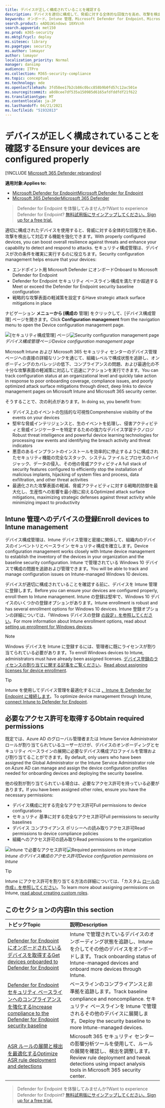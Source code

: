 ```yaml
---
title: デバイスが正しく構成されていることを確認する
description: デバイスを適切に構成して、脅威に対する全体的な回復力を高め、攻撃を検出して対応する機能を強化します。
keywords: オンボード、Intune 管理、Microsoft Defender for Endpoint、Microsoft Defender、Windows Defender、攻撃表面の縮小、ASR、セキュリティ ベースライン
search.product: eADQiWindows 10XVcnh
search.appverid: met150
ms.prod: m365-security
ms.mktglfcycl: deploy
ms.sitesec: library
ms.pagetype: security
ms.author: lomayor
author: lomayor
localization_priority: Normal
manager: dansimp
audience: ITPro
ms.collection: M365-security-compliance
ms.topic: conceptual
ms.technology: mde
ms.openlocfilehash: 3fd58ee17b2cb86c0bcc858b9b0fd57c12ac501e
ms.sourcegitcommit: a8d8cee7df535a150985d6165afdfddfdf21f622
ms.translationtype: MT
ms.contentlocale: ja-JP
ms.lasthandoff: 04/21/2021
ms.locfileid: "51932813"
---
```

# <a name="ensure-your-devices-are-configured-properly"></a><span data-ttu-id="82b99-104">デバイスが正しく構成されていることを確認する</span><span class="sxs-lookup"><span data-stu-id="82b99-104">Ensure your devices are configured properly</span></span>

[!INCLUDE [Microsoft 365 Defender rebranding](../../includes/microsoft-defender.md)]

<span data-ttu-id="82b99-105">**適用対象:**</span><span class="sxs-lookup"><span data-stu-id="82b99-105">**Applies to:**</span></span>
- [<span data-ttu-id="82b99-106">Microsoft Defender for Endpoint</span><span class="sxs-lookup"><span data-stu-id="82b99-106">Microsoft Defender for Endpoint</span></span>](https://go.microsoft.com/fwlink/p/?linkid=2154037)
- [<span data-ttu-id="82b99-107">Microsoft 365 Defender</span><span class="sxs-lookup"><span data-stu-id="82b99-107">Microsoft 365 Defender</span></span>](https://go.microsoft.com/fwlink/?linkid=2118804)

><span data-ttu-id="82b99-108">Defender for Endpoint を体験してみませんか?</span><span class="sxs-lookup"><span data-stu-id="82b99-108">Want to experience Defender for Endpoint?</span></span> [<span data-ttu-id="82b99-109">無料試用版にサインアップしてください。</span><span class="sxs-lookup"><span data-stu-id="82b99-109">Sign up for a free trial.</span></span>](https://www.microsoft.com/microsoft-365/windows/microsoft-defender-atp?ocid=docs-wdatp-onboardconfigure-abovefoldlink)

<span data-ttu-id="82b99-110">適切に構成されたデバイスを使用すると、脅威に対する全体的な回復力を高め、攻撃を検出して対応する機能を強化できます。</span><span class="sxs-lookup"><span data-stu-id="82b99-110">With properly configured devices, you can boost overall resilience against threats and enhance your capability to detect and respond to attacks.</span></span> <span data-ttu-id="82b99-111">セキュリティ構成管理は、デバイスが次の条件を確実に実行するのに役立ちます。</span><span class="sxs-lookup"><span data-stu-id="82b99-111">Security configuration management helps ensure that your devices:</span></span>

- <span data-ttu-id="82b99-112">エンドポイント用 Microsoft Defender にオンボード</span><span class="sxs-lookup"><span data-stu-id="82b99-112">Onboard to Microsoft Defender for Endpoint</span></span>
- <span data-ttu-id="82b99-113">Defender for Endpoint セキュリティ ベースライン構成を満たすか超過する</span><span class="sxs-lookup"><span data-stu-id="82b99-113">Meet or exceed the Defender for Endpoint security baseline configuration</span></span>
- <span data-ttu-id="82b99-114">戦略的な攻撃表面の軽減策を設定する</span><span class="sxs-lookup"><span data-stu-id="82b99-114">Have strategic attack surface mitigations in place</span></span>

<span data-ttu-id="82b99-115">ナビゲーション **メニューから [構成の** 管理] をクリックして、[デバイス構成管理] ページを開きます。</span><span class="sxs-lookup"><span data-stu-id="82b99-115">Click **Configuration management** from the navigation menu to open the Device configuration management page.</span></span>

<span data-ttu-id="82b99-116">![[セキュリティ構成管理] ページ](images/secconmgmt_main.png)</span><span class="sxs-lookup"><span data-stu-id="82b99-116">![Security configuration management page](images/secconmgmt_main.png)</span></span><br>
<span data-ttu-id="82b99-117">*デバイス構成管理ページ*</span><span class="sxs-lookup"><span data-stu-id="82b99-117">*Device configuration management page*</span></span>

<span data-ttu-id="82b99-118">Microsoft Intune および Microsoft 365 セキュリティ センターのデバイス管理ページへの直接の詳細なリンクを通じて、組織レベルで構成状態を追跡し、オンボーディングのカバレッジの低下、コンプライアンスの問題、および最適化の不十分な攻撃表面の軽減策に対応して迅速にアクションを実行できます。</span><span class="sxs-lookup"><span data-stu-id="82b99-118">You can track configuration status at an organizational level and quickly take action in response to poor onboarding coverage, compliance issues, and poorly optimized attack surface mitigations through direct, deep links to device management pages on Microsoft Intune and Microsoft 365 security center.</span></span>

<span data-ttu-id="82b99-119">そうすることで、次の利点があります。</span><span class="sxs-lookup"><span data-stu-id="82b99-119">In doing so, you benefit from:</span></span>
- <span data-ttu-id="82b99-120">デバイス上のイベントの包括的な可視性</span><span class="sxs-lookup"><span data-stu-id="82b99-120">Comprehensive visibility of the events on your devices</span></span>
- <span data-ttu-id="82b99-121">堅牢な脅威インテリジェンスと、生のイベントを処理し、侵害アクティビティと脅威インジケーターを特定するための強力なデバイス学習テクノロジ</span><span class="sxs-lookup"><span data-stu-id="82b99-121">Robust threat intelligence and powerful device learning technologies for processing raw events and identifying the breach activity and threat indicators</span></span>
- <span data-ttu-id="82b99-122">悪意のあるインプラントのインストールを効率的に停止するように構成されたセキュリティ機能の完全なスタック、システム ファイルとプロセスのハイジャック、データの侵入、その他の脅威アクティビティ</span><span class="sxs-lookup"><span data-stu-id="82b99-122">A full stack of security features configured to efficiently stop the installation of malicious implants, hijacking of system files and process, data exfiltration, and other threat activities</span></span>
- <span data-ttu-id="82b99-123">最適化された攻撃表面の軽減、脅威アクティビティに対する戦略的防御を最大化し、生産性への影響を最小限に抑える</span><span class="sxs-lookup"><span data-stu-id="82b99-123">Optimized attack surface mitigations, maximizing strategic defenses against threat activity while minimizing impact to productivity</span></span>

## <a name="enroll-devices-to-intune-management"></a><span data-ttu-id="82b99-124">Intune 管理へのデバイスの登録</span><span class="sxs-lookup"><span data-stu-id="82b99-124">Enroll devices to Intune management</span></span>

<span data-ttu-id="82b99-125">デバイス構成管理は、Intune デバイス管理と密接に関係して、組織内のデバイスのインベントリとベースライン セキュリティ構成を確立します。</span><span class="sxs-lookup"><span data-stu-id="82b99-125">Device configuration management works closely with Intune device management to establish the inventory of the devices in your organization and the baseline security configuration.</span></span> <span data-ttu-id="82b99-126">Intune で管理されている Windows 10 デバイスで構成の問題を追跡および管理できます。</span><span class="sxs-lookup"><span data-stu-id="82b99-126">You will be able to track and manage configuration issues on Intune-managed Windows 10 devices.</span></span>

<span data-ttu-id="82b99-127">デバイスが適切に構成されていることを確認する前に、デバイスを Intune 管理に登録します。</span><span class="sxs-lookup"><span data-stu-id="82b99-127">Before you can ensure your devices are configured properly, enroll them to Intune management.</span></span> <span data-ttu-id="82b99-128">Intune の登録は堅牢で、Windows 10 デバイスのいくつかの登録オプションがあります。</span><span class="sxs-lookup"><span data-stu-id="82b99-128">Intune enrollment is robust and has several enrollment options for Windows 10 devices.</span></span> <span data-ttu-id="82b99-129">Intune 登録オプションの詳細については、「Windows デバイスの登録 [の設定」を参照してください](https://docs.microsoft.com/intune/windows-enroll)。</span><span class="sxs-lookup"><span data-stu-id="82b99-129">For more information about Intune enrollment options, read about [setting up enrollment for Windows devices](https://docs.microsoft.com/intune/windows-enroll).</span></span>

>[!NOTE]
><span data-ttu-id="82b99-130">Windows デバイスを Intune に登録するには、管理者に既にライセンスが割り当てられている必要があります。</span><span class="sxs-lookup"><span data-stu-id="82b99-130">To enroll Windows devices to Intune, administrators must have already been assigned licenses.</span></span> <span data-ttu-id="82b99-131">[デバイス登録のライセンスの割り当てに関する記事をご覧ください](https://docs.microsoft.com/intune/licenses-assign)。</span><span class="sxs-lookup"><span data-stu-id="82b99-131">[Read about assigning licenses for device enrollment](https://docs.microsoft.com/intune/licenses-assign).</span></span>

>[!TIP] 
><span data-ttu-id="82b99-132">Intune を使用してデバイス管理を最適化するには [、Intune を Defender for Endpoint に接続します](https://docs.microsoft.com/intune/advanced-threat-protection#enable-windows-defender-atp-in-intune)。</span><span class="sxs-lookup"><span data-stu-id="82b99-132">To optimize device management through Intune, [connect Intune to Defender for Endpoint](https://docs.microsoft.com/intune/advanced-threat-protection#enable-windows-defender-atp-in-intune).</span></span>

## <a name="obtain-required-permissions"></a><span data-ttu-id="82b99-133">必要なアクセス許可を取得する</span><span class="sxs-lookup"><span data-stu-id="82b99-133">Obtain required permissions</span></span>
<span data-ttu-id="82b99-134">既定では、Azure AD のグローバル管理者または Intune Service Administrator ロールが割り当てられているユーザーだけが、デバイスのオンボーディングとセキュリティ ベースラインの展開に必要なデバイス構成プロファイルを管理および割り当てることができます。</span><span class="sxs-lookup"><span data-stu-id="82b99-134">By default, only users who have been assigned the Global Administrator or the Intune Service Administrator role on Azure AD can manage and assign the device configuration profiles needed for onboarding devices and deploying the security baseline.</span></span>

<span data-ttu-id="82b99-135">他の役割が割り当てられている場合は、必要なアクセス許可を持っている必要があります。</span><span class="sxs-lookup"><span data-stu-id="82b99-135">If you have been assigned other roles, ensure you have the necessary permissions:</span></span>

- <span data-ttu-id="82b99-136">デバイス構成に対する完全なアクセス許可</span><span class="sxs-lookup"><span data-stu-id="82b99-136">Full permissions to device configurations</span></span>
- <span data-ttu-id="82b99-137">セキュリティ 基準に対する完全なアクセス許可</span><span class="sxs-lookup"><span data-stu-id="82b99-137">Full permissions to security baselines</span></span>
- <span data-ttu-id="82b99-138">デバイス コンプライアンス ポリシーへの読み取りアクセス許可</span><span class="sxs-lookup"><span data-stu-id="82b99-138">Read permissions to device compliance policies</span></span>
- <span data-ttu-id="82b99-139">組織へのアクセス許可の読み取り</span><span class="sxs-lookup"><span data-stu-id="82b99-139">Read permissions to the organization</span></span>

<span data-ttu-id="82b99-140">![Intune で必要なアクセス許可](images/secconmgmt_intune_permissions.png)</span><span class="sxs-lookup"><span data-stu-id="82b99-140">![Required permissions on intune](images/secconmgmt_intune_permissions.png)</span></span><br>
<span data-ttu-id="82b99-141">*Intune のデバイス構成のアクセス許可*</span><span class="sxs-lookup"><span data-stu-id="82b99-141">*Device configuration permissions on Intune*</span></span>

>[!TIP] 
><span data-ttu-id="82b99-142">Intune にアクセス許可を割り当てる方法の詳細については、「カスタム [ロールの作成」を参照してください](https://docs.microsoft.com/intune/create-custom-role#to-create-a-custom-role)。</span><span class="sxs-lookup"><span data-stu-id="82b99-142">To learn more about assigning permissions on Intune, [read about creating custom roles](https://docs.microsoft.com/intune/create-custom-role#to-create-a-custom-role).</span></span>

## <a name="in-this-section"></a><span data-ttu-id="82b99-143">このセクションの内容</span><span class="sxs-lookup"><span data-stu-id="82b99-143">In this section</span></span>
<span data-ttu-id="82b99-144">トピック</span><span class="sxs-lookup"><span data-stu-id="82b99-144">Topic</span></span> | <span data-ttu-id="82b99-145">説明</span><span class="sxs-lookup"><span data-stu-id="82b99-145">Description</span></span>
:---|:---
[<span data-ttu-id="82b99-146">Defender for Endpoint にオンボードされているデバイスを取得する</span><span class="sxs-lookup"><span data-stu-id="82b99-146">Get devices onboarded to Defender for Endpoint</span></span>](configure-machines-onboarding.md)| <span data-ttu-id="82b99-147">Intune で管理されているデバイスのオンボーディング状態を追跡し、Intune を介してその他のデバイスをオンボードします。</span><span class="sxs-lookup"><span data-stu-id="82b99-147">Track onboarding status of Intune-managed devices and onboard more devices through Intune.</span></span> 
[<span data-ttu-id="82b99-148">Defender for Endpoint セキュリティ ベースラインへのコンプライアンスを強化する</span><span class="sxs-lookup"><span data-stu-id="82b99-148">Increase compliance to the Defender for Endpoint security baseline</span></span>](configure-machines-security-baseline.md) | <span data-ttu-id="82b99-149">ベースラインのコンプライアンスと非準拠を追跡します。</span><span class="sxs-lookup"><span data-stu-id="82b99-149">Track baseline compliance and noncompliance.</span></span> <span data-ttu-id="82b99-150">セキュリティ ベースラインを Intune で管理されるその他のデバイスに展開します。</span><span class="sxs-lookup"><span data-stu-id="82b99-150">Deploy the security baseline to more Intune-managed devices.</span></span>
[<span data-ttu-id="82b99-151">ASR ルールの展開と検出を最適化する</span><span class="sxs-lookup"><span data-stu-id="82b99-151">Optimize ASR rule deployment and detections</span></span>](configure-machines-asr.md) | <span data-ttu-id="82b99-152">Microsoft 365 セキュリティ センターの影響分析ツールを使用して、ルールの展開を確認し、検出を調整します。</span><span class="sxs-lookup"><span data-stu-id="82b99-152">Review rule deployment and tweak detections using impact analysis tools in Microsoft 365 security center.</span></span>

><span data-ttu-id="82b99-153">Defender for Endpoint を体験してみませんか?</span><span class="sxs-lookup"><span data-stu-id="82b99-153">Want to experience Defender for Endpoint?</span></span> [<span data-ttu-id="82b99-154">無料試用版にサインアップしてください。</span><span class="sxs-lookup"><span data-stu-id="82b99-154">Sign up for a free trial.</span></span>](https://www.microsoft.com/microsoft-365/windows/microsoft-defender-atp?ocid=docs-wdatp-onboardconfigure-belowfoldlink)
